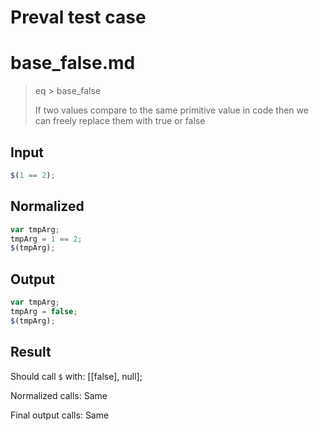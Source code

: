 # Preval test case

# base_false.md

> eq > base_false
>
> If two values compare to the same primitive value in code then we can freely replace them with true or false

## Input

`````js filename=intro
$(1 == 2);
`````

## Normalized

`````js filename=intro
var tmpArg;
tmpArg = 1 == 2;
$(tmpArg);
`````

## Output

`````js filename=intro
var tmpArg;
tmpArg = false;
$(tmpArg);
`````

## Result

Should call `$` with:
[[false], null];

Normalized calls: Same

Final output calls: Same

